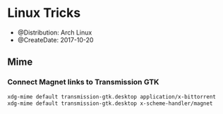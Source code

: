 # Linux Tricks

* @Distribution: Arch Linux
* @CreateDate: 2017-10-20

## Mime

### Connect Magnet links to Transmission GTK

```sh
xdg-mime default transmission-gtk.desktop application/x-bittorrent
xdg-mime default transmission-gtk.desktop x-scheme-handler/magnet
```